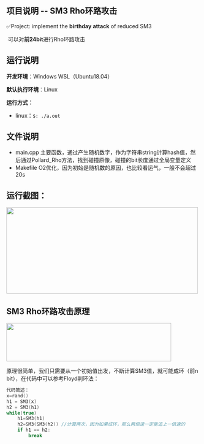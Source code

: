 ## 项目说明 -- SM3 Rho环路攻击

✅Project: implement the  **birthday** **attack** of reduced SM3

​	可以对**前24bit**进行Rho环路攻击



## 运行说明

**开发环境**：Windows WSL（Ubuntu18.04）

**默认执行环境**：Linux

**运行方式：**

- linux：`$: ./a.out`  



## 文件说明

- main.cpp	主要函数，通过产生随机数字，作为字符串string计算hash值，然后通过Pollard_Rho方法，找到碰撞原像，碰撞的bit长度通过全局变量定义
- Makefile     O2优化，因为初始是随机数的原因，也比较看运气，一般不会超过20s



## 运行截图：

<img src="https://user-images.githubusercontent.com/105496872/180821011-9006fd42-2888-4c24-b3c6-f7f7592f9f40.png" width="500" height="225"/>


## SM3 Rho环路攻击原理

<img src="https://user-images.githubusercontent.com/105496872/180820806-9caab990-d38a-4658-84cc-072ea8c34006.png" width="430" height="100"/>

​	原理很简单，我们只需要从一个初始值出发，不断计算SM3值，就可能成环（前n bit），在代码中可以参考Floyd判环法：

```c++
代码简述：
x=rand()
h1 = SM3(x)
h2 = SM3(h1)
while(true)
    h1=SM3(h1)
    h2=SM3(SM3(h2)) //计算两次，因为如果成环，那么两倍速一定能追上一倍速的
    if h1 == h2:
        break
```

​		
